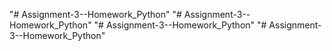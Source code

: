 "# Assignment-3--Homework_Python" 
"# Assignment-3--Homework_Python" 
"# Assignment-3--Homework_Python" 
"# Assignment-3--Homework_Python" 
